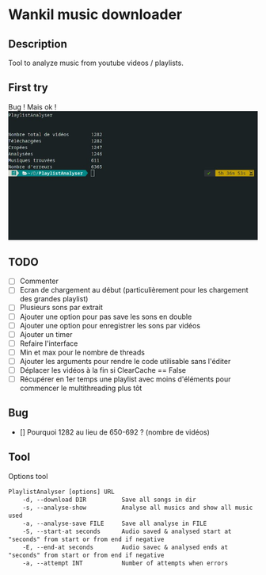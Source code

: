 # Wankil music downloader

## Description
Tool to analyze music from youtube videos / playlists.

## First try
Bug ! Mais ok !
![alt text](./Other/FirstTry.jpg "First try result")

## TODO
- [ ] Commenter
- [ ] Ecran de chargement au début (particulièrement pour les chargement des grandes playlist)
- [ ] Plusieurs sons par extrait
- [ ] Ajouter une option pour pas save les sons en double
- [ ] Ajouter une option pour enregistrer les sons par vidéos
- [ ] Ajouter un timer
- [ ] Refaire l'interface
- [ ] Min et max pour le nombre de threads
- [ ] Ajouter les arguments pour rendre le code utilisable sans l'éditer
- [ ] Déplacer les vidéos à la fin si ClearCache == False
- [ ] Récupérer en 1er temps une playlist avec moins d'éléments pour commencer le multithreading plus tôt

## Bug
- [] Pourquoi 1282 au lieu de 650-692 ? (nombre de vidéos)

## Tool
Options tool
```
PlaylistAnalyser [options] URL
    -d, --download DIR          Save all songs in dir
    -s, --analyse-show          Analyse all musics and show all music used
    -a, --analyse-save FILE     Save all analyse in FILE
    -S, --start-at seconds      Audio saved & analysed start at "seconds" from start or from end if negative
    -E, --end-at seconds        Audio savec & analysed ends at "seconds" from start or from end if negative
    -a, --attempt INT           Number of attempts when errors
```
